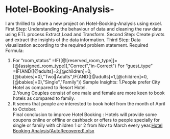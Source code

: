 # Hotel-Booking-Analysis-
I am thrilled to share a new project on Hotel-Booking-Analysis using excel.
First Step: Understanding the behaviour of data and cleaning the raw data using ETL process Extract,Load and Transform.
Second Step: Create pivots and extract the insights of the data information.
Third Step: Data visualization according to the required problem statement. 
Required Formula:
1. For “room_status”
=IF([@[reserved_room_type]]=[@[assigned_room_type]],"Correct","in-Correct")
For “guest_type”
=IF(AND([@adults]=2,[@children]=0,[@babies]=0),"TwoAdults",IF(AND([@adults]=1,[@children]=0,[@babies]=0),"Single","Family"))
Sample Insights:
1.People prefer City Hotel as compared to Resort Hotel.															
2.Young Couples consist of one male and female  are more keen to book hotels as compared to family.															
3. It seems that people are interested to book hotel from the month of April to October.															
Final conclusion to improve Hotel Booking :
Hotels will provide some coupons online or offline or cashback or offers to people specially for single or family with children 1 or 2 from Nov to March every year.[Hotel Booking Analysis(AutoRecovered).xlsx](https://github.com/user-attachments/files/16244904/Hotel.Booking.Analysis.AutoRecovered.xlsx)


